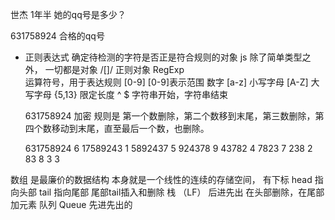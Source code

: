 世杰 1年半 她的qq号是多少？

631758924 合格的qq号

- 正则表达式
  确定待检测的字符是否正是符合规则的对象 
  js 除了简单类型之外， 一切都是对象
  /[]/ 正则对象  RegExp  
  运算符号，用于表达规则 [0-9]
  [0-9]表示范围  数字
  [a-z]  小写字母
  [A-Z]  大写字母
  {5,13} 限定长度 
  ^ $ 字符串开始，字符串结束

  631758924  加密
  规则是 第一个数删除，第二个数移到末尾，第三数删除，第四个数移动到末尾，直至最后一个数，也删除。

  631758924    6
  17589243     1
  5892437      5
  924378       9
  43782        4
  7823         7
  238          2
  83           8
  3            3

数组  是最廉价的数据结构
本身就是一个线性的连续的存储空间， 有下标
head 指向头部  tail 指向尾部 
尾部tail插入和删除 栈 （LF） 后进先出
在头部删除，在尾部加元素  队列 Queue 先进先出的

